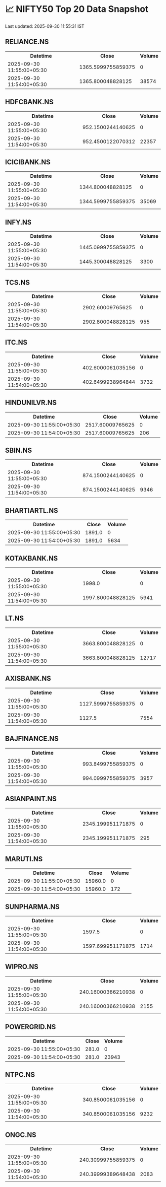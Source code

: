 # 📈 NIFTY50 Top 20 Data Snapshot

Last updated: 2025-09-30 11:55:31 IST

## RELIANCE.NS

<table>
  <tr><th>Datetime</th><th>Close</th><th>Volume</th></tr>
  <tr><td>2025-09-30 11:55:00+05:30</td><td>1365.5999755859375</td><td>0</td></tr>
  <tr><td>2025-09-30 11:54:00+05:30</td><td>1365.800048828125</td><td>38574</td></tr>
</table>

## HDFCBANK.NS

<table>
  <tr><th>Datetime</th><th>Close</th><th>Volume</th></tr>
  <tr><td>2025-09-30 11:55:00+05:30</td><td>952.1500244140625</td><td>0</td></tr>
  <tr><td>2025-09-30 11:54:00+05:30</td><td>952.4500122070312</td><td>22357</td></tr>
</table>

## ICICIBANK.NS

<table>
  <tr><th>Datetime</th><th>Close</th><th>Volume</th></tr>
  <tr><td>2025-09-30 11:55:00+05:30</td><td>1344.800048828125</td><td>0</td></tr>
  <tr><td>2025-09-30 11:54:00+05:30</td><td>1344.5999755859375</td><td>35069</td></tr>
</table>

## INFY.NS

<table>
  <tr><th>Datetime</th><th>Close</th><th>Volume</th></tr>
  <tr><td>2025-09-30 11:55:00+05:30</td><td>1445.0999755859375</td><td>0</td></tr>
  <tr><td>2025-09-30 11:54:00+05:30</td><td>1445.300048828125</td><td>3300</td></tr>
</table>

## TCS.NS

<table>
  <tr><th>Datetime</th><th>Close</th><th>Volume</th></tr>
  <tr><td>2025-09-30 11:55:00+05:30</td><td>2902.60009765625</td><td>0</td></tr>
  <tr><td>2025-09-30 11:54:00+05:30</td><td>2902.800048828125</td><td>955</td></tr>
</table>

## ITC.NS

<table>
  <tr><th>Datetime</th><th>Close</th><th>Volume</th></tr>
  <tr><td>2025-09-30 11:55:00+05:30</td><td>402.6000061035156</td><td>0</td></tr>
  <tr><td>2025-09-30 11:54:00+05:30</td><td>402.6499938964844</td><td>3732</td></tr>
</table>

## HINDUNILVR.NS

<table>
  <tr><th>Datetime</th><th>Close</th><th>Volume</th></tr>
  <tr><td>2025-09-30 11:55:00+05:30</td><td>2517.60009765625</td><td>0</td></tr>
  <tr><td>2025-09-30 11:54:00+05:30</td><td>2517.60009765625</td><td>206</td></tr>
</table>

## SBIN.NS

<table>
  <tr><th>Datetime</th><th>Close</th><th>Volume</th></tr>
  <tr><td>2025-09-30 11:55:00+05:30</td><td>874.1500244140625</td><td>0</td></tr>
  <tr><td>2025-09-30 11:54:00+05:30</td><td>874.1500244140625</td><td>9346</td></tr>
</table>

## BHARTIARTL.NS

<table>
  <tr><th>Datetime</th><th>Close</th><th>Volume</th></tr>
  <tr><td>2025-09-30 11:55:00+05:30</td><td>1891.0</td><td>0</td></tr>
  <tr><td>2025-09-30 11:54:00+05:30</td><td>1891.0</td><td>5634</td></tr>
</table>

## KOTAKBANK.NS

<table>
  <tr><th>Datetime</th><th>Close</th><th>Volume</th></tr>
  <tr><td>2025-09-30 11:55:00+05:30</td><td>1998.0</td><td>0</td></tr>
  <tr><td>2025-09-30 11:54:00+05:30</td><td>1997.800048828125</td><td>5941</td></tr>
</table>

## LT.NS

<table>
  <tr><th>Datetime</th><th>Close</th><th>Volume</th></tr>
  <tr><td>2025-09-30 11:55:00+05:30</td><td>3663.800048828125</td><td>0</td></tr>
  <tr><td>2025-09-30 11:54:00+05:30</td><td>3663.800048828125</td><td>12717</td></tr>
</table>

## AXISBANK.NS

<table>
  <tr><th>Datetime</th><th>Close</th><th>Volume</th></tr>
  <tr><td>2025-09-30 11:55:00+05:30</td><td>1127.5999755859375</td><td>0</td></tr>
  <tr><td>2025-09-30 11:54:00+05:30</td><td>1127.5</td><td>7554</td></tr>
</table>

## BAJFINANCE.NS

<table>
  <tr><th>Datetime</th><th>Close</th><th>Volume</th></tr>
  <tr><td>2025-09-30 11:55:00+05:30</td><td>993.8499755859375</td><td>0</td></tr>
  <tr><td>2025-09-30 11:54:00+05:30</td><td>994.0999755859375</td><td>3957</td></tr>
</table>

## ASIANPAINT.NS

<table>
  <tr><th>Datetime</th><th>Close</th><th>Volume</th></tr>
  <tr><td>2025-09-30 11:55:00+05:30</td><td>2345.199951171875</td><td>0</td></tr>
  <tr><td>2025-09-30 11:54:00+05:30</td><td>2345.199951171875</td><td>295</td></tr>
</table>

## MARUTI.NS

<table>
  <tr><th>Datetime</th><th>Close</th><th>Volume</th></tr>
  <tr><td>2025-09-30 11:55:00+05:30</td><td>15960.0</td><td>0</td></tr>
  <tr><td>2025-09-30 11:54:00+05:30</td><td>15960.0</td><td>172</td></tr>
</table>

## SUNPHARMA.NS

<table>
  <tr><th>Datetime</th><th>Close</th><th>Volume</th></tr>
  <tr><td>2025-09-30 11:55:00+05:30</td><td>1597.5</td><td>0</td></tr>
  <tr><td>2025-09-30 11:54:00+05:30</td><td>1597.699951171875</td><td>1714</td></tr>
</table>

## WIPRO.NS

<table>
  <tr><th>Datetime</th><th>Close</th><th>Volume</th></tr>
  <tr><td>2025-09-30 11:55:00+05:30</td><td>240.16000366210938</td><td>0</td></tr>
  <tr><td>2025-09-30 11:54:00+05:30</td><td>240.16000366210938</td><td>2155</td></tr>
</table>

## POWERGRID.NS

<table>
  <tr><th>Datetime</th><th>Close</th><th>Volume</th></tr>
  <tr><td>2025-09-30 11:55:00+05:30</td><td>281.0</td><td>0</td></tr>
  <tr><td>2025-09-30 11:54:00+05:30</td><td>281.0</td><td>23943</td></tr>
</table>

## NTPC.NS

<table>
  <tr><th>Datetime</th><th>Close</th><th>Volume</th></tr>
  <tr><td>2025-09-30 11:55:00+05:30</td><td>340.8500061035156</td><td>0</td></tr>
  <tr><td>2025-09-30 11:54:00+05:30</td><td>340.8500061035156</td><td>9232</td></tr>
</table>

## ONGC.NS

<table>
  <tr><th>Datetime</th><th>Close</th><th>Volume</th></tr>
  <tr><td>2025-09-30 11:55:00+05:30</td><td>240.30999755859375</td><td>0</td></tr>
  <tr><td>2025-09-30 11:54:00+05:30</td><td>240.39999389648438</td><td>2083</td></tr>
</table>

